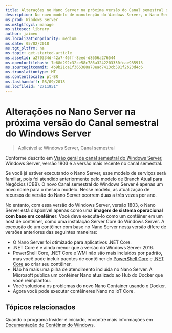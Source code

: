 ```yaml
---
title: Alterações no Nano Server na próxima versão do Canal semestral do Windows Server
description: No novo modelo de manutenção do Windows Server, o Nano Server é um contêiner apenas do sistema operacional, com algumas alterações de recurso.
ms.prod: Windows Server
ms.mktglfcycl: manage
ms.sitesec: library
author: jaimeo
ms.localizationpriority: medium
ms.date: 05/02/2018
ms.tgt_pltfrm: na
ms.topic: get-started-article
ms.assetid: a270334d-42a7-46ff-8eed-d8656a276544
ms.openlocfilehash: 7e68d292c32ce58c786a3242203330fcae985913
ms.sourcegitcommit: 4b9b21ca1f366388a78ead7413cb581f2b23d4c6
ms.translationtype: MT
ms.contentlocale: pt-BR
ms.lasthandoff: 08/09/2018
ms.locfileid: "2711951"
---
```

# Alterações no Nano Server na próxima versão do Canal semestral do Windows Server

>Aplicável a: Windows Server, Canal semestral


Conforme descrito em [Visão geral de canal semestral do Windows Server](semi-annual-channel-overview.md), Windows Server, versão 1803 é a versão mais recente no canal semestral.

Se você já estiver executando o Nano Server, esse modelo de serviços será familiar, pois foi atendido anteriormente pelo modelo de Branch Atual para Negócios (CBB). O novo Canal semestral do Windows Server é apenas um novo nome para o mesmo modelo. Nesse modelo, as atualização de recursos de versão do Nano Server ocorrem duas a três vezes por ano.

No entanto, com essa versão do Windows Server, versão 1803, o Nano Server está disponível apenas como uma **imagem de sistema operacional com base em contêiner**. Você deve executá-lo como um contêiner em um host de contêiner, como uma instalação Server Core do Windows Server. A execução de um contêiner com base no Nano Server nesta versão difere de versões anteriores das seguintes maneiras:

- O Nano Server foi otimizado para aplicativos .NET Core.
- .NET Core é e ainda menor que a versão do Windows Server 2016.
- PowerShell Core, .NET Core e WMI não são mais incluídos por padrão, mas você pode incluir pacotes de contêiner do [PowerShell Core](https://hub.docker.com/r/microsoft/powershell/) e [.NET Core](https://hub.docker.com/r/microsoft/dotnet/) ao criar seu contêiner.
- Não há mais uma pilha de atendimento incluída no Nano Server. A Microsoft publica um contêiner Nano atualizado ao Hub do Docker que você reimplantou.
- Você soluciona os problemas do novo Nano Container usando o Docker.
- Agora você pode executar contêineres Nano no IoT Core.

## Tópicos relacionados
Quando o programa Insider é iniciado, encontre mais informações em [Documentação de Contêiner do Windows](http://aka.ms/windowscontainers).
